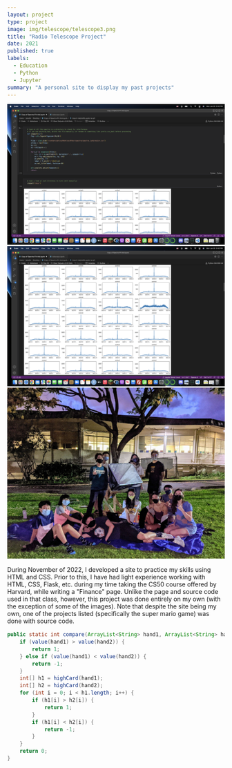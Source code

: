 ```yaml
---
layout: project
type: project
image: img/telescope/telescope3.png
title: "Radio Telescope Project"
date: 2021
published: true
labels:
  - Education
  - Python
  - Jupyter
summary: "A personal site to display my past projects"
---
```


<div class="text-center p-4">
  <img width="600px" src="../img/telescope/telescope1.png" class="img-thumbnail" >
  <img width="600px" src="../img/telescope/telescope2.png" class="img-thumbnail" >
  <img width="600px" src="../img/telescope/telescope3.png" class="img-thumbnail" >
</div>

During November of 2022, I developed a site to practice my skills using HTML and CSS. Prior to this, I have had light experience working with HTML, CSS, Flask, etc. during my time taking the CS50 course offered by Harvard, while writing a "Finance" page. Unlike the page and source code used in that class, however, this project was done entirely on my own (with the exception of some of the images). Note that despite the site being my own, one of the projects listed (specifically the super mario game) was done with source code.

```java
public static int compare(ArrayList<String> hand1, ArrayList<String> hand2) {
	if (value(hand1) > value(hand2)) {
		return 1;
	} else if (value(hand1) < value(hand2)) {
		return -1;
	}
	int[] h1 = highCard(hand1);
	int[] h2 = highCard(hand2);
	for (int i = 0; i < h1.length; i++) {
		if (h1[i] > h2[i]) {
			return 1;
		}
		if (h1[i] < h2[i]) {
			return -1;
		}
	}
	return 0;
}
```
